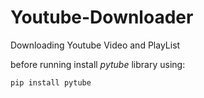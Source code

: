 # Youtube-Downloader
Downloading Youtube Video and PlayList

before running install *pytube* library using:

`pip install pytube`